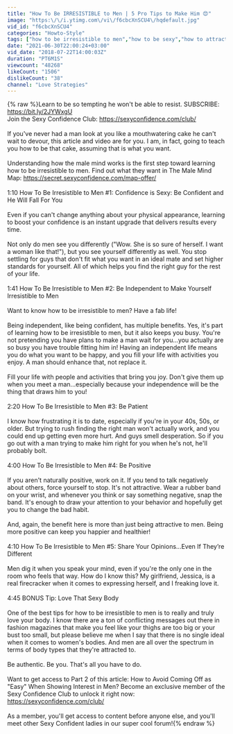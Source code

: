 ```yaml
---
title: "How To Be IRRESISTIBLE to Men | 5 Pro Tips to Make Him 😍"
image: "https:\/\/i.ytimg.com\/vi\/f6cbcXnSCU4\/hqdefault.jpg"
vid_id: "f6cbcXnSCU4"
categories: "Howto-Style"
tags: ["how to be irresistible to men","how to be sexy","how to attract men"]
date: "2021-06-30T22:00:24+03:00"
vid_date: "2018-07-22T14:00:03Z"
duration: "PT6M1S"
viewcount: "48268"
likeCount: "1506"
dislikeCount: "38"
channel: "Love Strategies"
---
```

{% raw %}Learn to be so tempting he won't be able to resist. SUBSCRIBE: <a rel="nofollow" target="blank" href="https://bit.ly/2JYWxgU">https://bit.ly/2JYWxgU</a><br />Join the Sexy Confidence Club: <a rel="nofollow" target="blank" href="https://sexyconfidence.com/club/">https://sexyconfidence.com/club/</a><br /><br />If you've never had a man look at you like a mouthwatering cake he can't wait to devour, this article and video are for you. I am, in fact, going to teach you how to be that cake, assuming that is what you want.<br /><br />Understanding how the male mind works is the first step toward learning how to be irresistible to men. Find out what they want in The Male Mind Map: <a rel="nofollow" target="blank" href="https://secret.sexyconfidence.com/map-offer/">https://secret.sexyconfidence.com/map-offer/</a><br /><br />1:10 How To Be Irresistible to Men #1: Confidence is Sexy: Be Confident and He Will Fall For You<br /><br />Even if you can't change anything about your physical appearance, learning to boost your confidence is an instant upgrade that delivers results every time.<br /><br />Not only do men see you differently (&quot;Wow. She is so sure of herself. I want a woman like that!&quot;), but you see yourself differently as well. You stop settling for guys that don't fit what you want in an ideal mate and set higher standards for yourself. All of which helps you find the right guy for the rest of your life.<br /><br />1:41 How To Be Irresistible to Men #2: Be Independent to Make Yourself Irresistible to Men<br /><br />Want to know how to be irresistible to men? Have a fab life!<br /><br />Being independent, like being confident, has multiple benefits. Yes, it's part of learning how to be irresistible to men, but it also keeps you busy. You're not pretending you have plans to make a man wait for you...you actually are so busy you have trouble fitting him in! Having an independent life means you do what you want to be happy, and you fill your life with activities you enjoy. A man should enhance that, not replace it.<br /><br />Fill your life with people and activities that bring you joy. Don't give them up when you meet a man...especially because your independence will be the thing that draws him to you!<br /><br />2:20 How To Be Irresistible to Men #3: Be Patient<br /><br />I know how frustrating it is to date, especially if you're in your 40s, 50s, or older. But trying to rush finding the right man won't actually work, and you could end up getting even more hurt. And guys smell desperation. So if you go out with a man trying to make him right for you when he's not, he'll probably bolt.<br /><br />4:00 How To Be Irresistible to Men #4: Be Positive<br /><br />If you aren't naturally positive, work on it. If you tend to talk negatively about others, force yourself to stop. It's not attractive. Wear a rubber band on your wrist, and whenever you think or say something negative, snap the band. It's enough to draw your attention to your behavior and hopefully get you to change the bad habit.<br /><br />And, again, the benefit here is more than just being attractive to men. Being more positive can keep you happier and healthier!<br /><br />4:10 How To Be Irresistible to Men #5: Share Your Opinions...Even If They’re Different<br /><br />Men dig it when you speak your mind, even if you're the only one in the room who feels that way.  How do I know this? My girlfriend, Jessica, is a real firecracker when it comes to expressing herself, and I freaking love it.<br /><br />4:45 BONUS Tip: Love That Sexy Body<br /><br />One of the best tips for how to be irresistible to men is to really and truly love your body. I know there are a ton of conflicting messages out there in fashion magazines that make you feel like your thighs are too big or your bust too small, but please believe me when I say that there is no single ideal when it comes to women's bodies. And men are all over the spectrum in terms of body types that they're attracted to.<br /><br />Be authentic. Be you. That's all you have to do.<br /><br />Want to get access to Part 2 of this article: How to Avoid Coming Off as &quot;Easy&quot; When Showing Interest in Men? Become an exclusive member of the Sexy Confidence Club to unlock it right now: <a rel="nofollow" target="blank" href="https://sexyconfidence.com/club/">https://sexyconfidence.com/club/</a> <br /><br />As a member, you'll get access to content before anyone else, and you'll meet other Sexy Confident ladies in our super cool forum!{% endraw %}
